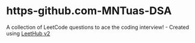 # https-github.com-MNTuas-DSA
A collection of LeetCode questions to ace the coding interview! - Created using [LeetHub v2](https://github.com/arunbhardwaj/LeetHub-2.0)
